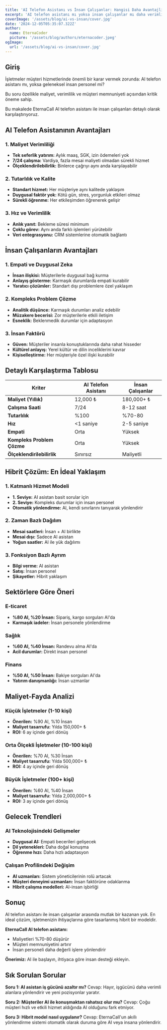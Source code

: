 ```yaml
---
title: 'AI Telefon Asistanı vs İnsan Çalışanlar: Hangisi Daha Avantajlı?'
excerpt: 'AI telefon asistanı mı yoksa insan çalışanlar mı daha verimli? EternaCall AI ile geleneksel personel karşılaştırması, maliyet analizi ve hibrit çözümler hakkında detaylı inceleme.'
coverImage: '/assets/blog/ai-vs-insan/cover.jpg'
date: '2024-12-05T05:35:07.322Z'
author:
  name: EternaCoder
  picture: '/assets/blog/authors/eternacoder.jpeg'
ogImage:
  url: '/assets/blog/ai-vs-insan/cover.jpg'
---
```


## Giriş

İşletmeler müşteri hizmetlerinde önemli bir karar vermek zorunda: AI telefon asistanı mı, yoksa geleneksel insan personel mi?

Bu soru özellikle maliyet, verimlilik ve müşteri memnuniyeti açısından kritik öneme sahip.

Bu makalede EternaCall AI telefon asistanı ile insan çalışanları detaylı olarak karşılaştırıyoruz.

## AI Telefon Asistanının Avantajları

### 1. Maliyet Verimliliği
- **Tek seferlik yatırım:** Aylık maaş, SGK, izin ödemeleri yok
- **7/24 çalışma:** Vardiya, fazla mesai maliyeti olmadan sürekli hizmet
- **Ölçeklendirilebilirlik:** Binlerce çağrıyı aynı anda karşılayabilir

### 2. Tutarlılık ve Kalite
- **Standart hizmet:** Her müşteriye aynı kalitede yaklaşım
- **Duygusal faktör yok:** Kötü gün, stres, yorgunluk etkileri olmaz
- **Sürekli öğrenme:** Her etkileşimden öğrenerek gelişir

### 3. Hız ve Verimlilik
- **Anlık yanıt:** Bekleme süresi minimum
- **Çoklu görev:** Aynı anda farklı işlemleri yürütebilir
- **Veri entegrasyonu:** CRM sistemlerine otomatik bağlantı

## İnsan Çalışanların Avantajları

### 1. Empati ve Duygusal Zeka
- **İnsan ilişkisi:** Müşterilerle duygusal bağ kurma
- **Anlayış gösterme:** Karmaşık durumlarda empati kurabilir
- **Yaratıcı çözümler:** Standart dışı problemlere özel yaklaşım

### 2. Kompleks Problem Çözme
- **Analitik düşünce:** Karmaşık durumları analiz edebilir
- **Müzakere becerisi:** Zor müşterilerle etkili iletişim
- **Esneklik:** Beklenmedik durumlar için adaptasyon

### 3. İnsan Faktörü
- **Güven:** Müşteriler insanla konuştuklarında daha rahat hisseder
- **Kültürel anlayış:** Yerel kültür ve dilin inceliklerini kavrar
- **Kişiselleştirme:** Her müşteriyle özel ilişki kurabilir

## Detaylı Karşılaştırma Tablosu

| Kriter | AI Telefon Asistanı | İnsan Çalışanlar |
|--------|-------------------|------------------|
| **Maliyet (Yıllık)** | 12,000 ₺ | 180,000+ ₺ |
| **Çalışma Saati** | 7/24 | 8-12 saat |
| **Tutarlılık** | %100 | %70-80 |
| **Hız** | <1 saniye | 2-5 saniye |
| **Empati** | Orta | Yüksek |
| **Kompleks Problem Çözme** | Orta | Yüksek |
| **Ölçeklendirilebilirlik** | Sınırsız | Maliyetli |

## Hibrit Çözüm: En İdeal Yaklaşım

### 1. Katmanlı Hizmet Modeli
- **1. Seviye:** AI asistan basit sorular için
- **2. Seviye:** Kompleks durumlar için insan personel
- **Otomatik yönlendirme:** AI, kendi sınırlarını tanıyarak yönlendirir

### 2. Zaman Bazlı Dağılım
- **Mesai saatleri:** İnsan + AI birlikte
- **Mesai dışı:** Sadece AI asistan
- **Yoğun saatler:** AI ile yük dağılımı

### 3. Fonksiyon Bazlı Ayrım
- **Bilgi verme:** AI asistan
- **Satış:** İnsan personel
- **Şikayetler:** Hibrit yaklaşım

## Sektörlere Göre Öneri

### E-ticaret
- **%80 AI, %20 İnsan:** Sipariş, kargo sorguları AI'da
- **Karmaşık iadeler:** İnsan personele yönlendirme

### Sağlık
- **%60 AI, %40 İnsan:** Randevu alma AI'da
- **Acil durumlar:** Direkt insan personel

### Finans
- **%50 AI, %50 İnsan:** Bakiye sorguları AI'da
- **Yatırım danışmanlığı:** İnsan uzmanlar

## Maliyet-Fayda Analizi

### Küçük İşletmeler (1-10 kişi)
- **Önerilen:** %90 AI, %10 İnsan
- **Maliyet tasarrufu:** Yılda 150,000+ ₺
- **ROI:** 6 ay içinde geri dönüş

### Orta Ölçekli İşletmeler (10-100 kişi)
- **Önerilen:** %70 AI, %30 İnsan
- **Maliyet tasarrufu:** Yılda 500,000+ ₺
- **ROI:** 4 ay içinde geri dönüş

### Büyük İşletmeler (100+ kişi)
- **Önerilen:** %60 AI, %40 İnsan
- **Maliyet tasarrufu:** Yılda 2,000,000+ ₺
- **ROI:** 3 ay içinde geri dönüş

## Gelecek Trendleri

### AI Teknolojisindeki Gelişmeler
- **Duygusal AI:** Empati becerileri gelişecek
- **Dil yetenekleri:** Daha doğal konuşma
- **Öğrenme hızı:** Daha hızlı adaptasyon

### Çalışan Profilindeki Değişim
- **AI uzmanları:** Sistem yöneticilerinin rolü artacak
- **Müşteri deneyimi uzmanları:** İnsan faktörüne odaklanma
- **Hibrit çalışma modelleri:** AI-insan işbirliği

## Sonuç

AI telefon asistanı ile insan çalışanlar arasında mutlak bir kazanan yok. En ideal çözüm, işletmenizin ihtiyaçlarına göre tasarlanmış hibrit bir modeldir.

**EternaCall AI telefon asistanı:**
- Maliyetleri %70-80 düşürür
- Müşteri memnuniyetini artırır
- İnsan personeli daha değerli işlere yönlendirir

**Önerimiz:** AI ile başlayın, ihtiyaca göre insan desteği ekleyin.

## Sık Sorulan Sorular

**Soru 1: AI asistan iş gücünü azaltır mı?**
Cevap: Hayır, işgücünü daha verimli alanlara yönlendirir ve yeni pozisyonlar yaratır.

**Soru 2: Müşteriler AI ile konuşmaktan rahatsız olur mu?**
Cevap: Çoğu müşteri hızlı ve etkili hizmet aldığında AI olduğunu fark etmiyor.

**Soru 3: Hibrit model nasıl uygulanır?**
Cevap: EternaCall'un akıllı yönlendirme sistemi otomatik olarak duruma göre AI veya insana yönlendirir.